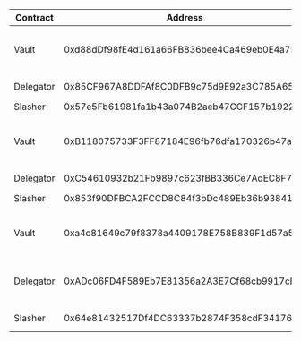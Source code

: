 | Contract  | Address                                    | Parameters                                                                                                                                              |
| --------- | ------------------------------------------ | ------------------------------------------------------------------------------------------------------------------------------------------------------- |
| Vault     | 0xd88dDf98fE4d161a66FB836bee4Ca469eb0E4a75 | Collateral: wstETH<br>Curator: 0xe8616DEcea16b5216e805B0b8caf7784de7570E7<br>Epoch Duration: 7 days                                                     |
| Delegator | 0x85CF967A8DDFAf8C0DFB9c75d9E92a3C785A6532 | NetworkRestakeDelegator (allows restaking only across networks)                                                                                         |
| Slasher   | 0x57e5Fb61981fa1b43a074B2aeb47CCF157b19223 | Slasher (performs instant slashings)                                                                                                                    |
|           |                                            |                                                                                                                                                         |
| Vault     | 0xB118075733F3FF87184E96fb76dfa170326b47a5 | Collateral: rETH<br>Curator: 0x7358828e46001F447177E8c642270c178493E496<br>Epoch Duration: 7 days                                                       |
| Delegator | 0xC54610932b21Fb9897c623fBB336Ce7AdEC8F757 | FullRestakeDelegator (allows restaking across networks and across operators within a single network)                                                    |
| Slasher   | 0x853f90DFBCA2FCCD8C84f3bDc489Eb36b93841Ba | VetoSlasher (allows vetoing slashings)                                                                                                                  |
|           |                                            |                                                                                                                                                         |
| Vault     | 0xa4c81649c79f8378a4409178E758B839F1d57a54 | Collateral: wstETH<br>Curator: 0xe8616DEcea16b5216e805B0b8caf7784de7570E7<br>Epoch Duration: 7 days                                                     |
| Delegator | 0xADc06FD4F589Eb7E81356a2A3E7Cf68cb9917cBA | OperatorSpecificDelegator (allows an individual operator to enable restaking across networks) <br> Operator: 0xe8616DEcea16b5216e805B0b8caf7784de7570E7 |
| Slasher   | 0x64e81432517Df4DC63337b2874F358cdF3417697 | VetoSlasher (allows vetoing slashings) <br> Veto Duration: 1 day                                                                                        |
